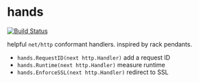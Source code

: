 # hands

[![Build
Status](https://travis-ci.org/sbl/hands.svg?branch=travis)](https://travis-ci.org/sbl/hands)

helpful `net/http` conformant handlers. inspired by rack pendants.

- `hands.RequestID(next http.Handler)` add a request ID
- `hands.Runtime(next http.Handler)` measure runtime
- `hands.EnforceSSL(next http.Handler)` redirect to SSL

